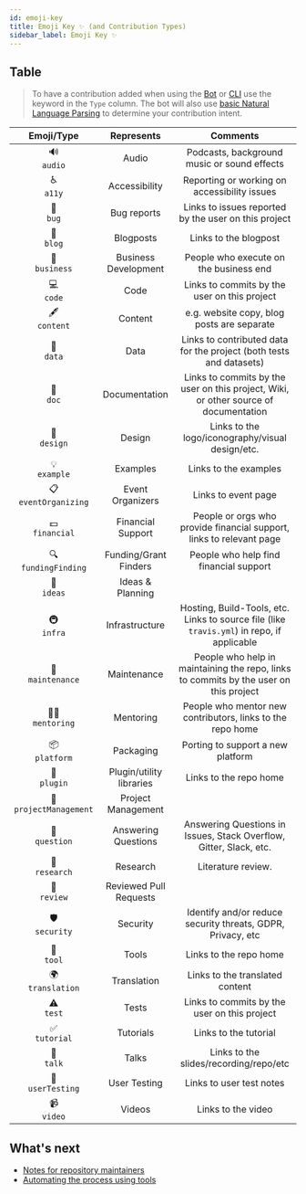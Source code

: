 ```yaml
---
id: emoji-key
title: Emoji Key ✨ (and Contribution Types)
sidebar_label: Emoji Key ✨
---
```


## Table

> To have a contribution added when using the [Bot](bot/overview) or [CLI](cli/overview) use the keyword in the `Type` column. The bot will also use [basic Natural Language Parsing](https://github.com/all-contributors/all-contributors-bot/blob/master/src/tasks/processIssueComment/utils/parse-comment/index.js) to determine your contribution intent.

Emoji/Type | Represents | Comments
:---: | :---: | :---:
🔊 <br /> `audio` | Audio | Podcasts, background music or sound effects
♿️ <br /> `a11y` | Accessibility | Reporting or working on accessibility issues
🐛 <br /> `bug` | Bug reports | Links to issues reported by the user on this project
📝 <br /> `blog` | Blogposts | Links to the blogpost
💼 <br /> `business` | Business Development | People who execute on the business end
💻 <br /> `code` | Code | Links to commits by the user on this project
🖋 <br /> `content` | Content | e.g. website copy, blog posts are separate
🔣 <br /> `data` | Data | Links to contributed data for the project (both tests and datasets)
📖 <br /> `doc` | Documentation | Links to commits by the user on this project, Wiki, or other source of documentation
🎨 <br /> `design` | Design | Links to the logo/iconography/visual design/etc.
💡 <br /> `example` | Examples | Links to the examples
📋 <br /> `eventOrganizing` | Event Organizers | Links to event page |
💵 <br /> `financial` | Financial Support | People or orgs who provide financial support, links to relevant page
🔍 <br /> `fundingFinding` | Funding/Grant Finders | People who help find financial support
🤔 <br /> `ideas` | Ideas & Planning | |
🚇 <br /> `infra` | Infrastructure | Hosting, Build-Tools, etc. Links to source file (like `travis.yml`) in repo, if applicable
🚧 <br /> `maintenance` | Maintenance | People who help in maintaining the repo, links to commits by the user on this project
🧑‍🏫 <br /> `mentoring` | Mentoring | People who mentor new contributors, links to the repo home
📦 <br /> `platform` | Packaging | Porting to support a new platform |
🔌 <br /> `plugin` | Plugin/utility libraries | Links to the repo home
📆 <br/> `projectManagement` | Project Management | |
💬 <br /> `question` | Answering Questions | Answering Questions in Issues, Stack Overflow, Gitter, Slack, etc.
🔬 <br /> `research` | Research | Literature review.
👀 <br /> `review` | Reviewed Pull Requests | |
🛡️ <br /> `security` | Security | Identify and/or reduce security threats, GDPR, Privacy, etc
🔧 <br /> `tool` | Tools | Links to the repo home
🌍 <br /> `translation` | Translation | Links to the translated content
⚠️ <br /> `test` | Tests | Links to commits by the user on this project
✅ <br /> `tutorial` | Tutorials | Links to the tutorial
📢 <br /> `talk` | Talks | Links to the slides/recording/repo/etc
📓 <br /> `userTesting` | User Testing | Links to user test notes
📹 <br /> `video` | Videos | Links to the video

## What's next
- [Notes for repository maintainers](repository-maintainers)
- [Automating the process using tools](tooling)
